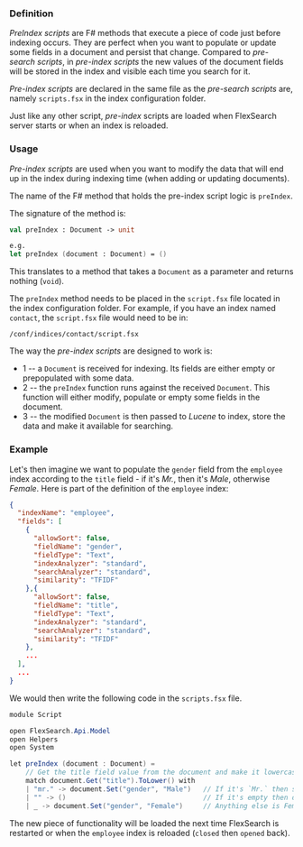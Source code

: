 ### Definition

*PreIndex scripts* are F# methods that execute a piece of code just before indexing occurs. They are perfect when you want to populate or update some fields in a document and persist that change. Compared to *pre-search scripts*, in *pre-index scripts* the new values of the document fields will be stored in the index and visible each time you search for it.

*Pre-index scripts* are declared in the same file as the *pre-search scripts* are, namely `scripts.fsx` in the index configuration folder. 

Just like any other script, *pre-index* scripts are loaded when FlexSearch server starts or when an index is reloaded.

### Usage

*Pre-index scripts* are used when you want to modify the data that will end up in the index during indexing time (when adding or updating documents).

The name of the F# method that holds the pre-index script logic is `preIndex`.

The signature of the method is:

```fsharp
val preIndex : Document -> unit

e.g.
let preIndex (document : Document) = ()
```

This translates to a method that takes a `Document` as a parameter and returns nothing (`void`).

The `preIndex` method needs to be placed in the `script.fsx` file located in the index configuration folder. For example, if you have an index named `contact`, the `script.fsx` file would need to be in:

```
/conf/indices/contact/script.fsx
```

The way the *pre-index scripts* are designed to work is:

- 1 -- a `Document` is received for indexing. Its fields are either empty or prepopulated with some data.
- 2 -- the `preIndex` function runs against the received `Document`. This function will either modify, populate or empty some fields in the document.
- 3 -- the modified `Document` is then passed to *Lucene* to index, store the data and make it available for searching.

### Example

Let's then imagine we want to populate the `gender` field from the `employee` index according to the `title` field - if it's *Mr.*,  then it's *Male*, otherwise *Female*. Here is part of the definition of the `employee` index:

```json
{
  "indexName": "employee",
  "fields": [
    {
      "allowSort": false,
      "fieldName": "gender",
      "fieldType": "Text",
      "indexAnalyzer": "standard",
      "searchAnalyzer": "standard",
      "similarity": "TFIDF"
    },{
      "allowSort": false,
      "fieldName": "title",
      "fieldType": "Text",
      "indexAnalyzer": "standard",
      "searchAnalyzer": "standard",
      "similarity": "TFIDF"
    },
    ...
  ],
  ...  
}
```

We would then write the following code in the `scripts.fsx` file.

```csharp
module Script

open FlexSearch.Api.Model
open Helpers
open System

let preIndex (document : Document) = 
    // Get the title field value from the document and make it lowercase
    match document.Get("title").ToLower() with
    | "mr." -> document.Set("gender", "Male")   // If it's `Mr.` then set the gender to Male
    | "" -> ()                                  // If it's empty then don't set the gender
    | _ -> document.Set("gender", "Female")     // Anything else is Female 
```

The new piece of functionality will be loaded the next time FlexSearch is restarted or when the `employee` index is reloaded (`closed` then `opened` back).